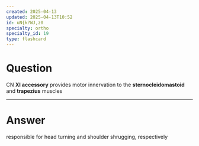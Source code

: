 ```yaml
---
created: 2025-04-13
updated: 2025-04-13T10:52
id: uN{k?WJ,z0
specialty: ortho
specialty_id: 19
type: flashcard
---
```


# Question
CN **XI accessory** provides motor innervation to the **sternocleidomastoid** and **trapezius** muscles

---

# Answer
responsible for head turning and shoulder shrugging, respectively
